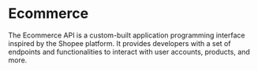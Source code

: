 # Ecommerce
 The Ecommerce API is a custom-built application programming interface inspired by the Shopee platform. It provides developers with a set of endpoints and functionalities to interact with user accounts, products, and more.

